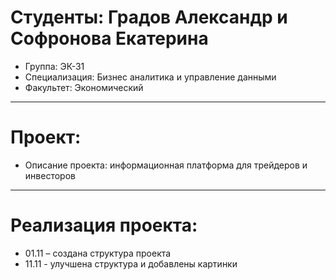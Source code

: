 # Студенты: Градов Александр и Софронова Екатерина
- Группа: ЭК-31
- Специализация: Бизнес аналитика и управление данными
- Факультет: Экономический
---
# Проект: 
- Описание проекта: информационная платформа для трейдеров и инвесторов
---
# Реализация проекта:
- 01.11 – создана структура проекта
- 11.11 - улучшена структура и добавлены картинки

